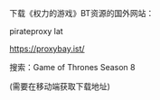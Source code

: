 
下载《权力的游戏》BT资源的国外网站：

pirateproxy lat

https://proxybay.ist/

搜索：Game of Thrones Season 8

(需要在移动端获取下载地址)
